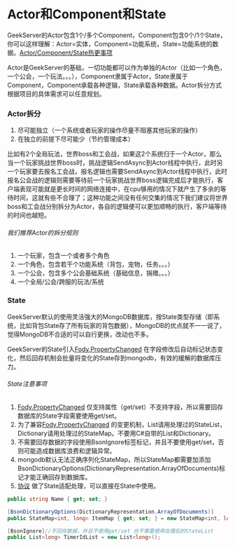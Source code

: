# Actor和Component和State
GeekServer的Actor包含1个/多个Component，Component包含0个/1个State，你可以这样理解：Actor=实体，Component=功能系统，State=功能系统的数据。[Actor/Component/State热更事项](https://github.com/leeveel/GeekServer/tree/master/Docs/热更hotfix.md)

Actor是GeekServer的基础，一切功能都可以作为单独的Actor（比如一个角色，一个公会，一个玩法。。。），Component隶属于Actor，State隶属于Component，Component承载各种逻辑，State承载各种数据。Actor拆分方式根据项目的具体需求可以任意规划。

### Actor拆分
1. 尽可能独立（一个系统或者玩家的操作尽量不阻塞其他玩家的操作）
2. 在独立的前提下尽可能少（节约管理成本）

比如有2个全局玩法，世界boss和工会战，如果这2个系统归于一个Actor，那么当一个玩家挑战世界boss时，挑战逻辑SendAsync到Actor线程中执行，此时另一个玩家要去报名工会战，报名逻辑也需要SendAsync到Actor线程中执行，此时报名公会战的逻辑则需要等待前一个玩家挑战世界boss逻辑完成后才能执行，客户端表现可能就是更长时间的网络连接中，在cpu够用的情况下就产生了多余的等待时间，这就有些不合理了；这种功能之间没有任何交集的情况下我们建议将世界boss和工会战分别拆分为Actor，各自的逻辑便可以更加顺畅的执行，客户端等待的时间也越短。

###### 我们推荐Actor的拆分规则
1. 一个玩家，包含一个或者多个角色
2. 一个角色，包含若干个功能系统（背包，宠物，任务。。。）
3. 一个公会，包含多个公会基础系统（基础信息，捐赠。。。）
4. 一个全局/公会/跨服的玩法/系统

### State
GeekServer默认的使用灵活强大的MongoDB数据库，按State类型存储（即系统，比如背包State存了所有玩家的背包数据），MongoDB的优点就不一一说了，觉得MongoDB不合适的可以自行更换，改动也不多。

GeekServer的State引入[Fody.PropertyChanged](https://github.com/Fody/PropertyChanged) 在字段修改后自动标记状态变化，然后回存机制会批量将变化的State存到mongodb，有效的缓解的数据库压力。
###### State注意事项
1. [Fody.PropertyChanged](https://github.com/Fody/PropertyChanged) 仅支持属性（get/set）不支持字段，所以需要回存数据库的State字段需要使用get/set。
2. 为了兼容[Fody.PropertyChanged](https://github.com/Fody/PropertyChanged) 的变更机制，List请用处理过的StateList，Dictionary请用处理过的StateMap。不要用C#自带的List和Dictionary。
3. 不需要回存数据的字段使用BsonIgnore标签标记，并且不要使用get/set，否则可能造成数据库浪费和逻辑异常。
4. mongodb默认无法正确序列化StateMap，所以StateMap都需要加添加BsonDictionaryOptions(DictionaryRepresentation.ArrayOfDocuments)标记才能正确回存到数据库。
5. [协议](https://github.com/leeveel/GeekServer/tree/master/GeekServer.Hotfix/Generate/Messages) 做了State适配处理，可以直接在State中使用。
```csharp
public string Name { get; set; }

[BsonDictionaryOptions(DictionaryRepresentation.ArrayOfDocuments)]
public StateMap<int, long> ItemMap { get; set; } = new StateMap<int, long>();

[BsonIgnore]//不回存数据，并且不使用get/set 也不需要使用处理后的StateList
public List<long> TimerIdList = new List<long>();
```